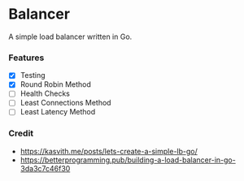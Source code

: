 # Balancer
A simple load balancer written in Go.

### Features
* [x] Testing
* [x] Round Robin Method
* [ ] Health Checks
* [ ] Least Connections Method
* [ ] Least Latency Method

### Credit
* https://kasvith.me/posts/lets-create-a-simple-lb-go/
* https://betterprogramming.pub/building-a-load-balancer-in-go-3da3c7c46f30
